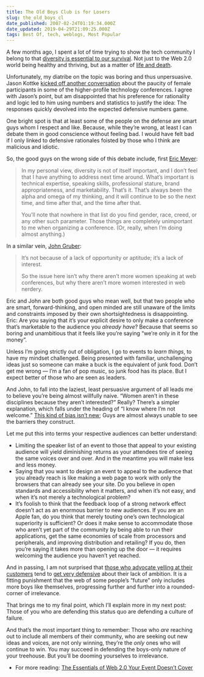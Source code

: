 ```yaml
---
title: The Old Boys Club is for Losers
slug: the_old_boys_cl
date_published: 2007-02-24T01:19:34.000Z
date_updated: 2019-04-29T21:09:25.000Z
tags: Best Of, tech, weblogs, Most Popular
---
```


A few months ago, I spent a lot of time trying to show the tech community I belong to that [diversity is essential to our survival](http://www.dashes.com/admin/mt/mt-search.cgi?tag=monoculture&amp;blog_id=1). Not just to the Web 2.0 world being healthy and thriving, but as a matter of [life and death](http://www.dashes.com/anil/2006/10/16/life_or_death_f).

Unfortunately, my diatribe on the topic was boring and thus unpersuasive. Jason Kottke [kicked off another conversation](http://www.kottke.org/07/02/gender-diversity-at-web-conferences) about the paucity of female participants in some of the higher-profile technology conferences. I agree with Jason’s point, but am disappointed that his preference for rationality and logic led to him using numbers and statistics to justify the idea: The responses quickly devolved into the expected defensive numbers game.

One bright spot is that at least some of the people on the defense are smart guys whom I respect and like. Because, while they’re wrong, at least I can debate them in good conscience without feeling bad. I would have felt bad if I only linked to defensive rationales foisted by those who I think are malicious and idiotic.

So, the good guys on the wrong side of this debate include, first [Eric Meyer](http://meyerweb.com/eric/thoughts/2007/02/23/diverse-it-gets/):

> In my personal view, diversity is not of itself important, and I don’t feel that I have anything to address next time around. What’s important is technical expertise, speaking skills, professional stature, brand appropriateness, and marketability. That’s it. That’s always been the alpha and omega of my thinking, and it will continue to be so the next time, and time after that, and the time after that.
> 
> You’ll note that nowhere in that list do you find gender, race, creed, or any other such parameter. Those things are completely unimportant to me when organizing a conference. (Or, really, when I’m doing almost anything.)

In a similar vein, [John Gruber](http://daringfireball.net/2007/02/web_nerd_gender_diversity):

> It’s not because of a lack of opportunity or aptitude; it’s a lack of interest.
> 
> So the issue here isn’t why there aren’t more women speaking at web conferences, but why there aren’t more women interested in web nerdery.

Eric and John are both good guys who mean well, but that two people who are smart, forward-thinking, and open minded are still unaware of the limits and constraints imposed by their own shortsightedness is disappointing. Eric: Are you saying that it’s your explicit desire to only make a conference that’s marketable to the audience you *already have*? Because that seems so boring and unambitious that it feels like you’re saying “we’re only in it for the money”.

Unless I’m going strictly out of obligation, I go to events to *learn things*, to have my mindset challenged. Being presented with familiar, unchallenging ideas just so someone can make a buck is the equivalent of junk food. Don’t get me wrong — I’m a fan of pop music, so junk food has its place. But I expect better of those who are seen as leaders.

And John, to fall into the laziest, least persuasive argument of all leads me to believe you’re being almost willfully naive. “Women aren’t in these disciplines because they aren’t interested?” Really? There’s a simpler explanation, which falls under the heading of “I know where I’m not welcome.” [This kind of bias isn’t new](http://www.princeton.edu/pr/pwb/01/0212/7b.shtml); Guys are almost always unable to see the barriers they construct.

Let me put this into terms your respective audiences can better understand:

- Limiting the speaker list of an event to those that appeal to your existing audience will yield diminishing returns as your attendees tire of seeing the same voices over and over. And in the meantime you will make less and less money.
- Saying that you want to design an event to appeal to the audience that you already reach is like making a web page to work with only the browsers that can already see your site. Do you believe in open standards and accessibility when it matters, and when it’s not easy, and when it’s not merely a technological problem?
- It’s foolish to think that the feedback loop of a strong network effect doesn’t act as an enormous barrier to new audiences. If you are an Apple fan, do you think that merely touting one’s own technological superiority is sufficient? Or does it make sense to accommodate those who aren’t yet part of the community by being able to run their applications, get the same economies of scale from processors and peripherals, and improving distribution and retailing? If you do, then you’re saying it takes more than opening up the door — it requires welcoming the audience you haven’t yet reached.

And in passing, I am not surprised that [those who advocate yelling at their customers](http://www.carsonified.com/web-apps/how-to-deal-with-abusive-customers) tend to [get very defensive](http://weblog.muledesign.com/2007/02/the_web_still_hates_women.php#comment-636) about their lack of ambition. It is a fitting punishment that the web of some people’s “future” only includes more boys like themselves, progressing further and further into a rounded-corner of irrelevance.

That brings me to my final point, which I’ll explain more in my next post: Those of you who are defending this status quo are defending a culture of failure.

And that’s the most important thing to remember: Those who *are* reaching out to include all members of their community, who are seeking out new ideas and voices, are not only winning, they’re the *only* ones who will continue to win. You may succeed in defending the boys-only nature of your treehouse. But you’ll be dooming yourselves to irrelevance.

- For more reading: [The Essentials of Web 2.0 Your Event Doesn’t Cover](http://www.dashes.com/anil/2007/02/23/the_essentials_)
